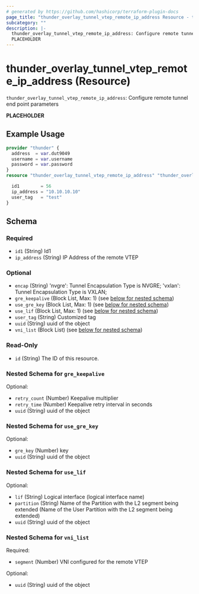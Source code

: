 ```yaml
---
# generated by https://github.com/hashicorp/terraform-plugin-docs
page_title: "thunder_overlay_tunnel_vtep_remote_ip_address Resource - terraform-provider-thunder"
subcategory: ""
description: |-
  thunder_overlay_tunnel_vtep_remote_ip_address: Configure remote tunnel end point parameters
  PLACEHOLDER
---
```


# thunder_overlay_tunnel_vtep_remote_ip_address (Resource)

`thunder_overlay_tunnel_vtep_remote_ip_address`: Configure remote tunnel end point parameters

__PLACEHOLDER__

## Example Usage

```terraform
provider "thunder" {
  address  = var.dut9049
  username = var.username
  password = var.password
}
resource "thunder_overlay_tunnel_vtep_remote_ip_address" "thunder_overlay_tunnel_vtep_remote_ip_address" {

  id1        = 56
  ip_address = "10.10.10.10"
  user_tag   = "test"
}
```

<!-- schema generated by tfplugindocs -->
## Schema

### Required

- `id1` (String) Id1
- `ip_address` (String) IP Address of the remote VTEP

### Optional

- `encap` (String) 'nvgre': Tunnel Encapsulation Type is NVGRE; 'vxlan': Tunnel Encapsulation Type is VXLAN;
- `gre_keepalive` (Block List, Max: 1) (see [below for nested schema](#nestedblock--gre_keepalive))
- `use_gre_key` (Block List, Max: 1) (see [below for nested schema](#nestedblock--use_gre_key))
- `use_lif` (Block List, Max: 1) (see [below for nested schema](#nestedblock--use_lif))
- `user_tag` (String) Customized tag
- `uuid` (String) uuid of the object
- `vni_list` (Block List) (see [below for nested schema](#nestedblock--vni_list))

### Read-Only

- `id` (String) The ID of this resource.

<a id="nestedblock--gre_keepalive"></a>
### Nested Schema for `gre_keepalive`

Optional:

- `retry_count` (Number) Keepalive multiplier
- `retry_time` (Number) Keepalive retry interval in seconds
- `uuid` (String) uuid of the object


<a id="nestedblock--use_gre_key"></a>
### Nested Schema for `use_gre_key`

Optional:

- `gre_key` (Number) key
- `uuid` (String) uuid of the object


<a id="nestedblock--use_lif"></a>
### Nested Schema for `use_lif`

Optional:

- `lif` (String) Logical interface (logical interface name)
- `partition` (String) Name of the Partition with the L2 segment being extended (Name of the User Partition with the L2 segment being extended)
- `uuid` (String) uuid of the object


<a id="nestedblock--vni_list"></a>
### Nested Schema for `vni_list`

Required:

- `segment` (Number) VNI configured for the remote VTEP

Optional:

- `uuid` (String) uuid of the object



